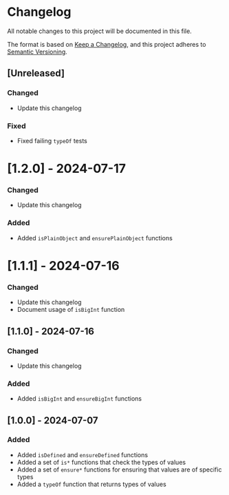 # Changelog

All notable changes to this project will be documented in this file.

The format is based on [Keep a Changelog](https://keepachangelog.com/en/1.0.0/),
and this project adheres to [Semantic Versioning](https://semver.org/spec/v2.0.0.html).

## [Unreleased]
### Changed
- Update this changelog

### Fixed
- Fixed failing `typeOf` tests

# [1.2.0] - 2024-07-17
### Changed
- Update this changelog
 
### Added
- Added `isPlainObject` and `ensurePlainObject` functions

# [1.1.1] - 2024-07-16
### Changed
- Update this changelog
- Document usage of `isBigInt` function

## [1.1.0] - 2024-07-16
### Changed
- Update this changelog

### Added
- Added `isBigInt` and `ensureBigInt` functions

## [1.0.0] - 2024-07-07
### Added
- Added `isDefined` and `ensureDefined` functions
- Added a set of `is*` functions that check the types of values
- Added a set of `ensure*` functions for ensuring that values are of specific types
- Added a `typeOf` function that returns types of values
